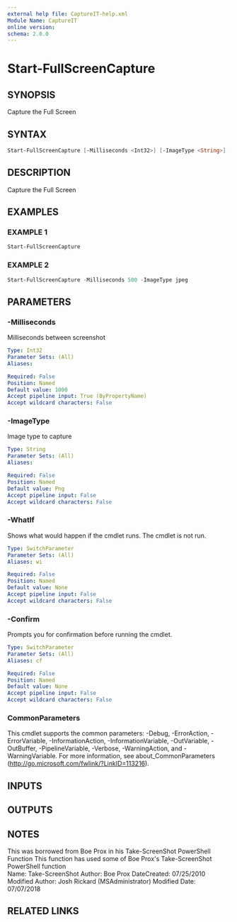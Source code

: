 ```yaml
---
external help file: CaptureIT-help.xml
Module Name: CaptureIT
online version:
schema: 2.0.0
---
```


# Start-FullScreenCapture

## SYNOPSIS

Capture the Full Screen

## SYNTAX

```powershell
Start-FullScreenCapture [-Milliseconds <Int32>] [-ImageType <String>] [-WhatIf] [-Confirm] [<CommonParameters>]
```

## DESCRIPTION

Capture the Full Screen

## EXAMPLES

### EXAMPLE 1

```powershell
Start-FullScreenCapture
```

### EXAMPLE 2

```powershell
Start-FullScreenCapture -Milliseconds 500 -ImageType jpeg
```

## PARAMETERS

### -Milliseconds

Milliseconds between screenshot

```yaml
Type: Int32
Parameter Sets: (All)
Aliases:

Required: False
Position: Named
Default value: 1000
Accept pipeline input: True (ByPropertyName)
Accept wildcard characters: False
```

### -ImageType

Image type to capture

```yaml
Type: String
Parameter Sets: (All)
Aliases:

Required: False
Position: Named
Default value: Png
Accept pipeline input: False
Accept wildcard characters: False
```

### -WhatIf

Shows what would happen if the cmdlet runs.
The cmdlet is not run.

```yaml
Type: SwitchParameter
Parameter Sets: (All)
Aliases: wi

Required: False
Position: Named
Default value: None
Accept pipeline input: False
Accept wildcard characters: False
```

### -Confirm

Prompts you for confirmation before running the cmdlet.

```yaml
Type: SwitchParameter
Parameter Sets: (All)
Aliases: cf

Required: False
Position: Named
Default value: None
Accept pipeline input: False
Accept wildcard characters: False
```

### CommonParameters

This cmdlet supports the common parameters: -Debug, -ErrorAction, -ErrorVariable, -InformationAction, -InformationVariable, -OutVariable, -OutBuffer, -PipelineVariable, -Verbose, -WarningAction, and -WarningVariable.
For more information, see about_CommonParameters (http://go.microsoft.com/fwlink/?LinkID=113216).

## INPUTS

## OUTPUTS

## NOTES

This was borrowed from Boe Prox in his Take-ScreenShot PowerShell Function    This function has used some of Boe Prox's Take-ScreenShot PowerShell function  
    Name: Take-ScreenShot 
    Author: Boe Prox 
    DateCreated: 07/25/2010
    Modified Author: Josh Rickard (MSAdministrator)
    Modified Date: 07/07/2018

## RELATED LINKS
